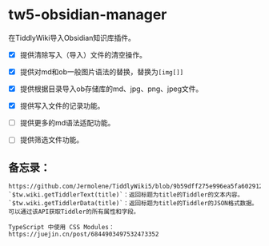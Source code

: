 # tw5-obsidian-manager

在TiddlyWiki导入Obsidian知识库插件。

- [x] 提供清除写入（导入）文件的清空操作。
- [x] 提供对md和ob一般图片语法的替换，替换为`[img[]]`
- [x] 提供根据目录导入ob存储库的md、jpg、png、jpeg文件。
- [x] 提供写入文件的记录功能。
- [ ] 提供更多的md语法适配功能。
- [ ] 提供筛选文件功能。


## 备忘录：

```
https://github.com/Jermolene/TiddlyWiki5/blob/9b59dff275e996ea5fa602912e2ff670d50e5b89/plugins/tiddlywiki/dynaview/dynaview.js#L150
`$tw.wiki.getTiddlerText(title)`：返回标题为title的Tiddler的文本内容。
`$tw.wiki.getTiddlerData(title)`：返回标题为title的Tiddler的JSON格式数据。可以通过该API获取Tiddler的所有属性和字段。

TypeScript 中使用 CSS Modules：https://juejin.cn/post/6844903497532473352
```
